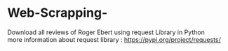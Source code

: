 # Web-Scrapping-
Download all reviews of Roger Ebert using request Library in Python  
more information about request library : https://pypi.org/project/requests/

